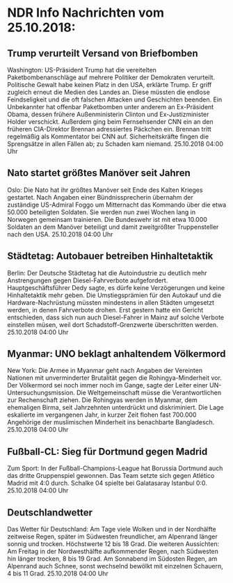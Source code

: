 # NDR Info Nachrichten vom 25.10.2018:


## Trump verurteilt Versand von Briefbomben
Washington:	US-Präsident Trump hat die vereitelten Paketbombenanschläge auf mehrere Politiker der Demokraten verurteilt. Politische Gewalt habe keinen Platz in den USA, erklärte Trump. Er griff zugleich erneut die Medien des Landes an. Diese müssten die endlose Feindseligkeit und die oft falschen Attacken und Geschichten beenden. Ein Unbekannter hat offenbar Paketbomben unter anderem an Ex-Präsident Obama, dessen frühere Außenministerin Clinton und Ex-Justizminister Holder verschickt. Außerdem ging beim Fernsehsender CNN ein an den früheren CIA-Direktor Brennan adressiertes Päckchen ein. Brennan tritt regelmäßig als Kommentator bei CNN auf. Sicherheitskräfte fingen die Sprengsätze in allen Fällen ab; zu Schaden kam niemand. 25.10.2018 04:00 Uhr 

## Nato startet größtes Manöver seit Jahren
Oslo: 	Die Nato hat ihr größtes Manöver seit Ende des Kalten Krieges gestartet. Nach Angaben einer Bündnissprecherin übernahm der zuständige US-Admiral Foggo um Mitternacht das Kommando über die etwa 50.000 beteiligten Soldaten. Sie werden nun zwei Wochen lang in Norwegen gemeinsam trainieren. Die Bundeswehr ist mit etwa 10.000 Soldaten an dem Manöver beteiligt und damit zweitgrößter Truppensteller nach den USA. 25.10.2018 04:00 Uhr 

## Städtetag: Autobauer betreiben Hinhaltetaktik
Berlin: Der Deutsche Städtetag hat die Autoindustrie zu deutlich mehr Anstrengungen gegen Diesel-Fahrverbote aufgefordert. Hauptgeschäftsführer Dedy sagte, es dürfe keine Verzögerungen und keine Hinhaltetaktik mehr geben. Die Umstiegsprämien für den Autokauf und die Hardware-Nachrüstung müssten mindestens in allen Städten umgesetzt werden, in denen Fahrverbote drohen. Erst gestern hatte ein Gericht entschieden, dass sich nun auch Diesel-Fahrer in Mainz auf solche Verbote einstellen müsen, weil dort Schadstoff-Grenzwerte überschritten werden. 25.10.2018 04:00 Uhr 

## Myanmar: UNO beklagt anhaltendem Völkermord
New York:	Die Armee in Myanmar geht nach Angaben der Vereinten Nationen mit unverminderter Brutalität gegen die Rohingya-Minderheit vor. Der Völkermord sei noch immer noch im Gange, sagte der Leiter einer UN-Untersuchungsmission. Die Weltgemeinschaft müsse die Verantwortlichen zur Rechenschaft ziehen. Die Rohingyas werden in Myanmar, dem ehemaligen Birma, seit Jahrzehnten unterdrückt und diskriminiert. Die Lage eskalierte im vergangenen Jahr, in kurzer Zeit flohen fast 700.000 Angehörige der muslimischen Minderheit ins benachbarte Bangladesch. 25.10.2018 04:00 Uhr 

## Fußball-CL: Sieg für Dortmund gegen Madrid
Zum Sport: In der Fußball-Champions-League hat Borussia Dortmund auch das dritte Gruppenspiel gewonnen. Das Team setzte sich gegen Atlético Madrid mit 4:0 durch. Schalke 04 spielte bei Galatasaray Istanbul 0:0. 25.10.2018 04:00 Uhr 

## Deutschlandwetter
Das Wetter für Deutschland: Am Tage viele Wolken und in der Nordhälfte zeitweise Regen, später im Südwesten freundlicher, am Alpenrand länger sonnig und trocken. Höchstwerte 12 bis 18 Grad. Die weiteren Aussichten: Am Freitag in der Nordwesthälfte aufkommender Regen, nach Südwesten hin länger trocken, 8 bis 19 Grad. Am Sonnabend im Südosten Regen, am Alpenrand auch Schnee, sonst wechselnd bewölkt mit einzelnen Schauern, 4 bis 11 Grad. 25.10.2018 04:00 Uhr 
